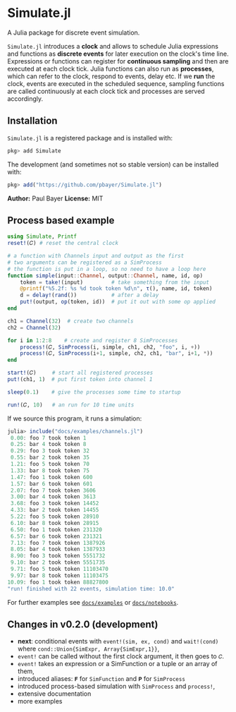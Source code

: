# Simulate.jl

A Julia package for discrete event simulation.

`Simulate.jl` introduces a **clock** and allows to schedule Julia expressions and functions as **discrete events** for later execution on the clock's time line. Expressions or functions can register for **continuous sampling** and then are executed at each clock tick. Julia functions can also run as **processes**, which can refer to the clock, respond to events, delay etc. If we **run** the clock,  events are executed in the scheduled sequence, sampling functions are called continuously at each clock tick and processes are served accordingly.

## Installation

`Simulate.jl` is a registered package and is installed with:

```julia
pkg> add Simulate
```

The development (and sometimes not so stable version) can be installed with:

```julia
pkg> add("https://github.com/pbayer/Simulate.jl")
```

**Author:** Paul Bayer
**License:** MIT

## Process based example

```julia
using Simulate, Printf
reset!(𝐶) # reset the central clock

# a function with Channels input and output as the first
# two arguments can be registered as a SimProcess
# the function is put in a loop, so no need to have a loop here
function simple(input::Channel, output::Channel, name, id, op)
    token = take!(input)         # take something from the input
    @printf("%5.2f: %s %d took token %d\n", τ(), name, id, token)
    d = delay!(rand())           # after a delay
    put!(output, op(token, id))  # put it out with some op applied
end

ch1 = Channel(32)  # create two channels
ch2 = Channel(32)

for i in 1:2:8    # create and register 8 SimProcesses
    process!(𝐶, SimProcess(i, simple, ch1, ch2, "foo", i, +))
    process!(𝐶, SimProcess(i+1, simple, ch2, ch1, "bar", i+1, *))
end

start!(𝐶)     # start all registered processes
put!(ch1, 1)  # put first token into channel 1

sleep(0.1)    # give the processes some time to startup

run!(𝐶, 10)   # an run for 10 time units
```

If we source this program, it runs a simulation:

```julia
julia> include("docs/examples/channels.jl")
 0.00: foo 7 took token 1
 0.25: bar 4 took token 8
 0.29: foo 3 took token 32
 0.55: bar 2 took token 35
 1.21: foo 5 took token 70
 1.33: bar 8 took token 75
 1.47: foo 1 took token 600
 1.57: bar 6 took token 601
 2.07: foo 7 took token 3606
 3.00: bar 4 took token 3613
 3.68: foo 3 took token 14452
 4.33: bar 2 took token 14455
 5.22: foo 5 took token 28910
 6.10: bar 8 took token 28915
 6.50: foo 1 took token 231320
 6.57: bar 6 took token 231321
 7.13: foo 7 took token 1387926
 8.05: bar 4 took token 1387933
 8.90: foo 3 took token 5551732
 9.10: bar 2 took token 5551735
 9.71: foo 5 took token 11103470
 9.97: bar 8 took token 11103475
10.09: foo 1 took token 88827800
"run! finished with 22 events, simulation time: 10.0"
```

For further examples see [`docs/examples`](https://github.com/pbayer/Simulate.jl/tree/master/docs/examples) or [`docs/notebooks`](https://github.com/pbayer/Simulate.jl/tree/master/docs/notebooks).

## Changes in v0.2.0 (development)

- **next**: conditional events with `event!(sim, ex, cond)` and `wait!(cond)` where `cond::Union{SimExpr, Array{SimExpr,1}}`,
- `event!` can be called without the first clock argument, it then goes to `𝐶`.
- `event!` takes an expression or a SimFunction or a tuple or an array of them,
- introduced aliases: `𝐅` for `SimFunction` and `𝐏` for `SimProcess`
- introduced process-based simulation with `SimProcess` and `process!`,
- extensive documentation
- more examples
